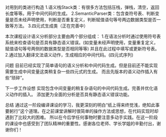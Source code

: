 对用到的类进行构造
  1.语义栈Stack类：有很多方法包括压栈，弹栈，清空，返回长度等等。用于中间代码的生成。
  2.SemanticParser类：包含查符号表、判断变量是否未经声明使用，判断是否重复定义，判断赋值语句等号两边数据类型是否一致等方法。
  3.四元式生成类（正在完善中）
 
 本次课程设计语义分析部分主要由两个部分组成：
   1.在语法分析时通过使用符号表系统来检查语句是否具有静态语义错误。(如变量未经声明使用，变量重复定义，赋值语句等号两侧的数据类型是否相同等等)
     并且在此过程中填写或更新符号表。
   2.通过加入翻译文法语义动作，生成相应的中间代码。(四元式序列)

问题
目前已经实现了简单语句的语义分析和中间代码生成。但是目前还不能实现需要生成中间变量这类稍复杂一些四元式的生成。
而且先版本的语义动作插入有些“琐碎”。

下一步工作设想
实现包含中间变量的稍复杂语句的中间代码生成。完善并优化语义动作的插入。
添加更为全面的分析是否具有静态语义错误功能。

总结
通过这一阶段编译课设的学习，我更深刻的明白“纸上得来终觉浅，绝知此事要躬行”这个道理。在之前课堂讲解时很简单的操作方法或思想，在代码实现时却遇到了比较大的困难。
所以在今后学任何事物时要注意多动手实践。在这一阶段的课设中也感受到了团队精神的重要性。感谢各位老师、学长学姐的辛勤付出，谢谢你们！

 